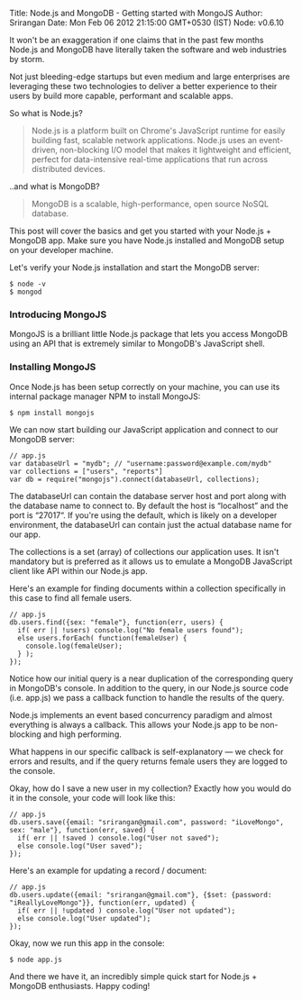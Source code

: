 Title: Node.js and MongoDB - Getting started with MongoJS
Author: Srirangan
Date: Mon Feb 06 2012 21:15:00 GMT+0530 (IST)
Node: v0.6.10

It won't be an exaggeration if one claims that in the past few months Node.js and MongoDB have literally taken the 
software and web industries by storm.

Not just bleeding-edge startups but even medium and large enterprises are leveraging these two technologies to deliver 
a better experience to their users by build more capable, performant and scalable apps.

So what is Node.js?

> Node.js is a platform built on Chrome's JavaScript runtime for easily building fast, scalable network applications. 
> Node.js uses an event-driven, non-blocking I/O model that makes it lightweight and efficient, perfect for 
> data-intensive real-time applications that run across distributed devices.

..and what is MongoDB?

> MongoDB is a scalable, high-performance, open source NoSQL database.

This post will cover the basics and get you started with your Node.js + MongoDB app. Make sure you have Node.js 
installed and MongoDB setup on your developer machine.

Let's verify your Node.js installation and start the MongoDB server:

    $ node -v
    $ mongod

### Introducing MongoJS
MongoJS is a brilliant little Node.js package that lets you access MongoDB using an API that is extremely similar to
MongoDB's JavaScript shell.

### Installing MongoJS
Once Node.js has been setup correctly on your machine, you can use its internal package manager NPM to install MongoJS:

    $ npm install mongojs

We can now start building our JavaScript application and connect to our MongoDB server:

    // app.js
    var databaseUrl = "mydb"; // "username:password@example.com/mydb"
    var collections = ["users", "reports"]
    var db = require("mongojs").connect(databaseUrl, collections);

The databaseUrl can contain the database server host and port along with the database name to connect to. By default
the host is “localhost” and the port is “27017“. If you're using the default, which is likely on a developer
environment, the databaseUrl can contain just the actual database name for our app.

The collections is a set (array) of collections our application uses. It isn't mandatory but is preferred as it allows
us to emulate a MongoDB JavaScript client like API within our Node.js app.

Here's an example for finding documents within a collection specifically in this case to find all female users.

    // app.js
    db.users.find({sex: "female"}, function(err, users) {
      if( err || !users) console.log("No female users found");
      else users.forEach( function(femaleUser) {
        console.log(femaleUser);
      } );
    });

Notice how our initial query is a near duplication of the corresponding query in MongoDB's console. In addition to the
query, in our Node.js source code (i.e. app.js) we pass a callback function to handle the results of the query.

Node.js implements an event based concurrency paradigm and almost everything is always a callback. This allows your
Node.js app to be non-blocking and high performing.

What happens in our specific callback is self-explanatory — we check for errors and results, and if the query returns
female users they are logged to the console.

Okay, how do I save a new user in my collection? Exactly how you would do it in the console, your code will look like
this:

    // app.js
    db.users.save({email: "srirangan@gmail.com", password: "iLoveMongo", sex: "male"}, function(err, saved) {
      if( err || !saved ) console.log("User not saved");
      else console.log("User saved");
    });

Here's an example for updating a record / document:

    // app.js
    db.users.update({email: "srirangan@gmail.com"}, {$set: {password: "iReallyLoveMongo"}}, function(err, updated) {
      if( err || !updated ) console.log("User not updated");
      else console.log("User updated");
    });

Okay, now we run this app in the console:

    $ node app.js

And there we have it, an incredibly simple quick start for Node.js + MongoDB enthusiasts. Happy coding!

